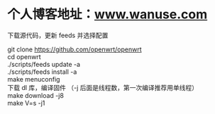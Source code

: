 # 个人博客地址：www.wanuse.com


下载源代码，更新 feeds 并选择配置

git clone https://github.com/openwrt/openwrt \
cd openwrt \
./scripts/feeds update -a \
./scripts/feeds install -a \
make menuconfig \
下载 dl 库，编译固件 （-j 后面是线程数，第一次编译推荐用单线程） \
make download -j8 \
make V=s -j1
